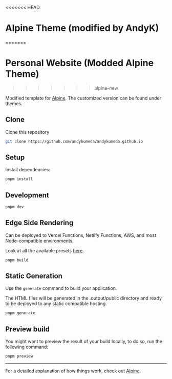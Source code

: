 <<<<<<< HEAD
# Alpine Theme (modified by AndyK) 
=======
# Personal Website (Modded Alpine Theme)
>>>>>>> alpine-new

Modified template for [Alpine](https://alpine.nuxt.space). The customized version can be found under themes.

## Clone

Clone this repository 

```bash
git clone https://github.com/andykumeda/andykumeda.github.io
```

## Setup

Install dependencies:

```bash
pnpm install
```

## Development

```bash
pnpm dev
```

## Edge Side Rendering

Can be deployed to Vercel Functions, Netlify Functions, AWS, and most Node-compatible environments.

Look at all the available presets [here](https://v3.nuxtjs.org/guide/deploy/presets).

```bash
pnpm build
```

## Static Generation

Use the `generate` command to build your application.

The HTML files will be generated in the .output/public directory and ready to be deployed to any static compatible hosting.

```bash
pnpm generate
```

## Preview build

You might want to preview the result of your build locally, to do so, run the following command:

```bash
pnpm preview
```

---

For a detailed explanation of how things work, check out [Alpine](https://alpine.nuxt.space).
